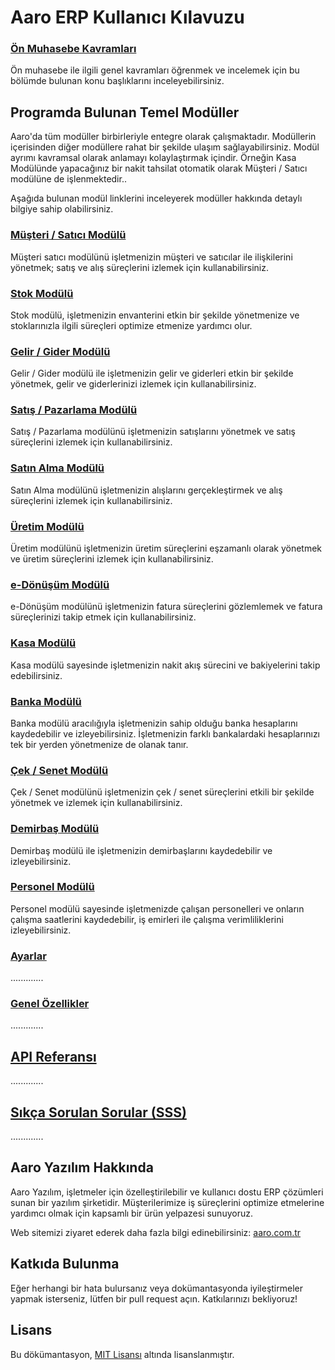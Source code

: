 # Aaro ERP Kullanıcı Kılavuzu

### [Ön Muhasebe Kavramları](/OnMuhasebeGiris/Icindekiler.md)
Ön muhasebe ile ilgili genel kavramları öğrenmek ve incelemek için bu bölümde bulunan konu başlıklarını inceleyebilirsiniz.



## Programda Bulunan Temel Modüller

Aaro'da tüm modüller birbirleriyle entegre olarak çalışmaktadır. Modüllerin içerisinden diğer modüllere rahat bir şekilde ulaşım sağlayabilirsiniz. Modül ayrımı kavramsal olarak anlamayı kolaylaştırmak içindir. Örneğin Kasa Modülünde yapacağınız bir nakit tahsilat otomatik olarak Müşteri / Satıcı modülüne de işlenmektedir..

Aşağıda bulunan modül linklerini inceleyerek modüller hakkında detaylı bilgiye sahip olabilirsiniz.


### [Müşteri / Satıcı Modülü](/MusteriSatici/Icindekiler.md)

Müşteri satıcı modülünü işletmenizin müşteri ve satıcılar ile ilişkilerini yönetmek; satış ve alış süreçlerini izlemek için kullanabilirsiniz. 

### [Stok Modülü](/Stok/Icindekiler.md)

Stok modülü, işletmenizin envanterini etkin bir şekilde yönetmenize ve stoklarınızla ilgili süreçleri optimize etmenize yardımcı olur.

### [Gelir / Gider Modülü](/GelirGider/Icindekiler.md)

Gelir / Gider modülü ile işletmenizin gelir ve giderleri etkin bir şekilde yönetmek, gelir ve giderlerinizi izlemek için kullanabilirsiniz.

### [Satış / Pazarlama Modülü](/SatisPazarlama/Icindekiler.md)

Satış / Pazarlama modülünü işletmenizin satışlarını yönetmek ve satış süreçlerini izlemek için kullanabilirsiniz. 

### [Satın Alma Modülü](/SatinAlma/Icindekiler.md)

Satın Alma modülünü işletmenizin alışlarını gerçekleştirmek ve alış süreçlerini izlemek için kullanabilirsiniz. 

### [Üretim Modülü](/Uretim/Icindekiler.md)

Üretim modülünü işletmenizin üretim süreçlerini eşzamanlı olarak yönetmek ve üretim süreçlerini izlemek için kullanabilirsiniz. 

### [e-Dönüşüm Modülü](/E-Donusum/Icindekiler.md)

e-Dönüşüm modülünü işletmenizin fatura süreçlerini gözlemlemek ve fatura süreçlerinizi takip etmek için kullanabilirsiniz.

### [Kasa Modülü](/Kasa/Icindekiler.md)

Kasa modülü sayesinde işletmenizin nakit akış sürecini ve bakiyelerini takip edebilirsiniz. 

### [Banka Modülü](/Banka/Icindekiler.md)

Banka modülü aracılığıyla işletmenizin sahip olduğu banka hesaplarını kaydedebilir ve izleyebilirsiniz. İşletmenizin farklı bankalardaki hesaplarınızı tek bir yerden yönetmenize de olanak tanır.

### [Çek / Senet Modülü](/CekSenet/Icindekiler.md)

Çek / Senet modülünü işletmenizin çek / senet süreçlerini etkili bir şekilde yönetmek ve izlemek için kullanabilirsiniz. 

### [Demirbaş Modülü](/Demirbas/Icindekiler.md)

Demirbaş modülü ile işletmenizin demirbaşlarını kaydedebilir ve izleyebilirsiniz.

### [Personel Modülü](/Personel/Icindekiler.md)

Personel modülü sayesinde işletmenizde çalışan personelleri ve onların çalışma saatlerini kaydedebilir, iş emirleri ile çalışma verimliliklerini izleyebilirsiniz.

### [Ayarlar](/Ayarlar/Icindekiler.md)

.............

### [Genel Özellikler](/GenelOzellikler/Icindekiler.md)

.............

## [API Referansı](/API/Icindekiler.md)

.............

## [Sıkça Sorulan Sorular (SSS)](../sss.md)

.............


## Aaro Yazılım Hakkında

Aaro Yazılım, işletmeler için özelleştirilebilir ve kullanıcı dostu ERP çözümleri sunan bir yazılım şirketidir. Müşterilerimize iş süreçlerini optimize etmelerine yardımcı olmak için kapsamlı bir ürün yelpazesi sunuyoruz.

Web sitemizi ziyaret ederek daha fazla bilgi edinebilirsiniz: 
[aaro.com.tr](https://www.aaro.com.tr)

## Katkıda Bulunma

Eğer herhangi bir hata bulursanız veya dokümantasyonda iyileştirmeler yapmak isterseniz, lütfen bir pull request açın. Katkılarınızı bekliyoruz!

## Lisans

Bu dökümantasyon, [MIT Lisansı](LICENSE) altında lisanslanmıştır.
